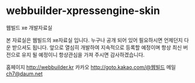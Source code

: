 webbuilder-xpressengine-skin
============================

웹빌드 xe 개발자료실

본 자료실은 웹빌드의 xe자료실 입니다.
누구나 공개 되어 있어 필요하시면 언제던지 다운 받으셔도 됩니다.
앞으로 열심히 개발하여 지속적으로 등록할 예정이며 항상 최신 버전으로 유지 될 예정이니 항상관심을 가져 주시면 감사하겠습니다.

홈페이지 http://webbuilder.kr
카카오 http://goto.kakao.com/@웹빌드
메일 ch7@daum.net



